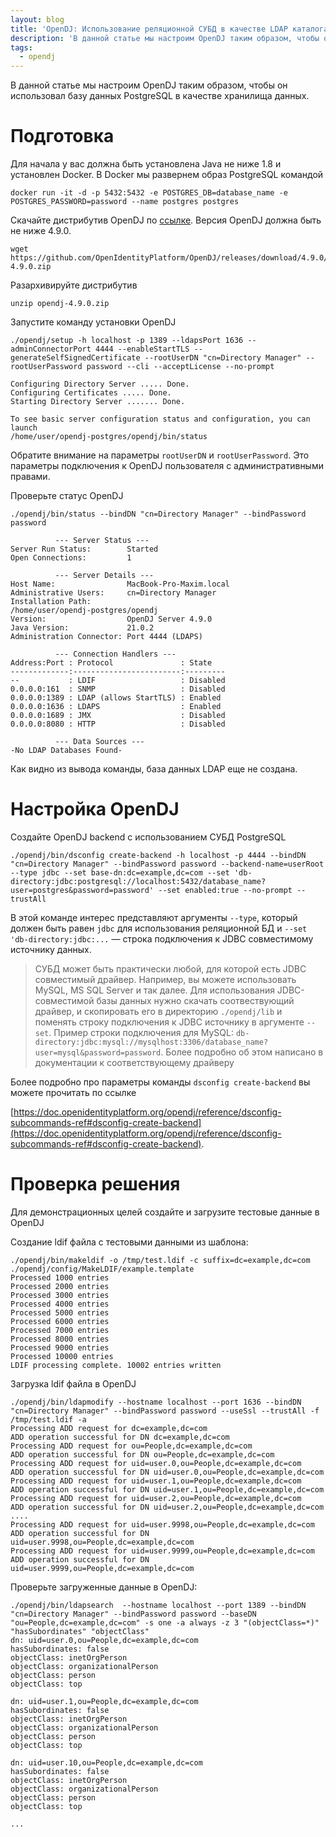```yaml
---
layout: blog
title: 'OpenDJ: Использование реляционной СУБД в качестве LDAP каталога'
description: 'В данной статье мы настроим OpenDJ таким образом, чтобы он использовал базу данных PostgreSQL в качестве хранилища данных.'
tags: 
  - opendj
---
```


В данной статье мы настроим OpenDJ таким образом, чтобы он использовал базу данных PostgreSQL в качестве хранилища данных.

# Подготовка

Для начала у вас должна быть установлена Java не ниже 1.8 и установлен Docker. В Docker мы развернем образ PostgreSQL командой

```
docker run -it -d -p 5432:5432 -e POSTGRES_DB=database_name -e POSTGRES_PASSWORD=password --name postgres postgres
```

Скачайте дистрибутив OpenDJ по [ссылке](https://github.com/OpenIdentityPlatform/OpenDJ/releases). Версия OpenDJ должна быть не ниже 4.9.0.

```
wget https://github.com/OpenIdentityPlatform/OpenDJ/releases/download/4.9.0/opendj-4.9.0.zip
```

Разархивируйте дистрибутив

```
unzip opendj-4.9.0.zip
```

Запустите команду установки OpenDJ

```
./opendj/setup -h localhost -p 1389 --ldapsPort 1636 --adminConnectorPort 4444 --enableStartTLS --generateSelfSignedCertificate --rootUserDN "cn=Directory Manager" --rootUserPassword password --cli --acceptLicense --no-prompt

Configuring Directory Server ..... Done.
Configuring Certificates ..... Done.
Starting Directory Server ....... Done.

To see basic server configuration status and configuration, you can launch
/home/user/opendj-postgres/opendj/bin/status
```

Обратите внимание на параметры `rootUserDN` и `rootUserPassword`. Это параметры подключения к OpenDJ пользователя с административными правами.

Проверьте статус OpenDJ

```
./opendj/bin/status --bindDN "cn=Directory Manager" --bindPassword password

          --- Server Status ---
Server Run Status:        Started
Open Connections:         1

          --- Server Details ---
Host Name:                MacBook-Pro-Maxim.local
Administrative Users:     cn=Directory Manager
Installation Path:
/home/user/opendj-postgres/opendj
Version:                  OpenDJ Server 4.9.0
Java Version:             21.0.2
Administration Connector: Port 4444 (LDAPS)

          --- Connection Handlers ---
Address:Port : Protocol               : State
-------------:------------------------:---------
--           : LDIF                   : Disabled
0.0.0.0:161  : SNMP                   : Disabled
0.0.0.0:1389 : LDAP (allows StartTLS) : Enabled
0.0.0.0:1636 : LDAPS                  : Enabled
0.0.0.0:1689 : JMX                    : Disabled
0.0.0.0:8080 : HTTP                   : Disabled

          --- Data Sources ---
-No LDAP Databases Found-
```

Как видно из вывода команды, база данных LDAP еще не создана.

# Настройка OpenDJ

Создайте OpenDJ backend с использованием СУБД PostgreSQL

```
./opendj/bin/dsconfig create-backend -h localhost -p 4444 --bindDN "cn=Directory Manager" --bindPassword password --backend-name=userRoot --type jdbc --set base-dn:dc=example,dc=com --set 'db-directory:jdbc:postgresql://localhost:5432/database_name?user=postgres&password=password' --set enabled:true --no-prompt --trustAll
```

В этой команде интерес представляют аргументы `--type`, который должен быть равен `jdbc` для использования реляционной БД и `--set 'db-directory:jdbc:...` — строка подключения к JDBC совместимому источнику данных. 

> СУБД может быть практически любой, для которой есть JDBC совместимый драйвер. Например, вы можете использовать MySQL, MS SQL Server и так далее. Для использования JDBC-совместимой базы данных нужно скачать соотвествующий драйвер, и скопировать его в директорию `./opendj/lib`  и поменять строку подключения к JDBC источнику в аргументе `--set`. Пример строки подключения для MySQL: `db-directory:jdbc:mysql://mysqlhost:3306/database_name?user=mysql&password=password`. Более подробно об этом написано в документации к соответствующему драйверу
> 

Более подробно про параметры команды `dsconfig create-backend` вы можете прочитать по ссылке

[https://doc.openidentityplatform.org/opendj/reference/dsconfig-subcommands-ref#dsconfig-create-backend](https://doc.openidentityplatform.org/opendj/reference/dsconfig-subcommands-ref#dsconfig-create-backend).

# Проверка решения

Для демонстрационных целей создайте и загрузите тестовые данные в OpenDJ

Создание ldif файла с тестовыми данными из шаблона:

```
./opendj/bin/makeldif -o /tmp/test.ldif -c suffix=dc=example,dc=com ./opendj/config/MakeLDIF/example.template                                                                   
Processed 1000 entries
Processed 2000 entries
Processed 3000 entries
Processed 4000 entries
Processed 5000 entries
Processed 6000 entries
Processed 7000 entries
Processed 8000 entries
Processed 9000 entries
Processed 10000 entries
LDIF processing complete. 10002 entries written
```

Загрузка ldif файла в OpenDJ

```
./opendj/bin/ldapmodify --hostname localhost --port 1636 --bindDN "cn=Directory Manager" --bindPassword password --useSsl --trustAll -f /tmp/test.ldif -a
Processing ADD request for dc=example,dc=com
ADD operation successful for DN dc=example,dc=com
Processing ADD request for ou=People,dc=example,dc=com
ADD operation successful for DN ou=People,dc=example,dc=com
Processing ADD request for uid=user.0,ou=People,dc=example,dc=com
ADD operation successful for DN uid=user.0,ou=People,dc=example,dc=com
Processing ADD request for uid=user.1,ou=People,dc=example,dc=com
ADD operation successful for DN uid=user.1,ou=People,dc=example,dc=com
Processing ADD request for uid=user.2,ou=People,dc=example,dc=com
ADD operation successful for DN uid=user.2,ou=People,dc=example,dc=com
....
Processing ADD request for uid=user.9998,ou=People,dc=example,dc=com
ADD operation successful for DN uid=user.9998,ou=People,dc=example,dc=com
Processing ADD request for uid=user.9999,ou=People,dc=example,dc=com
ADD operation successful for DN uid=user.9999,ou=People,dc=example,dc=com
```

Проверьте загруженные данные в OpenDJ:

```
./opendj/bin/ldapsearch  --hostname localhost --port 1389 --bindDN "cn=Directory Manager" --bindPassword password --baseDN "ou=People,dc=example,dc=com" -s one -a always -z 3 "(objectClass=*)" "hasSubordinates" "objectClass"
dn: uid=user.0,ou=People,dc=example,dc=com
hasSubordinates: false
objectClass: inetOrgPerson
objectClass: organizationalPerson
objectClass: person
objectClass: top

dn: uid=user.1,ou=People,dc=example,dc=com
hasSubordinates: false
objectClass: inetOrgPerson
objectClass: organizationalPerson
objectClass: person
objectClass: top

dn: uid=user.10,ou=People,dc=example,dc=com
hasSubordinates: false
objectClass: inetOrgPerson
objectClass: organizationalPerson
objectClass: person
objectClass: top

...
```
